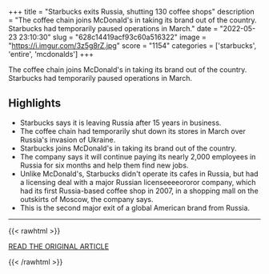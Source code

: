 +++
title = "Starbucks exits Russia, shutting 130 coffee shops"
description = "The coffee chain joins McDonald's in taking its brand out of the country. Starbucks had temporarily paused operations in March."
date = "2022-05-23 23:10:30"
slug = "628c14419acf93c60a516322"
image = "https://i.imgur.com/3z5g8rZ.jpg"
score = "1154"
categories = ['starbucks', 'entire', 'mcdonalds']
+++

The coffee chain joins McDonald's in taking its brand out of the country. Starbucks had temporarily paused operations in March.

## Highlights

- Starbucks says it is leaving Russia after 15 years in business.
- The coffee chain had temporarily shut down its stores in March over Russia's invasion of Ukraine.
- Starbucks joins McDonald's in taking its brand out of the country.
- The company says it will continue paying its nearly 2,000 employees in Russia for six months and help them find new jobs.
- Unlike McDonald's, Starbucks didn't operate its cafes in Russia, but had a licensing deal with a major Russian licenseeeeororor company, which had its first Russia-based coffee shop in 2007, in a shopping mall on the outskirts of Moscow, the company says.
- This is the second major exit of a global American brand from Russia.

---

{{< rawhtml >}}
  <p class="article-category">
    <a target="_blank" href="https://www.npr.org/2022/05/23/1100683496/starbucks-exits-russia-shuts-coffee-shops">READ THE ORIGINAL ARTICLE</a>
  </p>
{{< /rawhtml >}}
